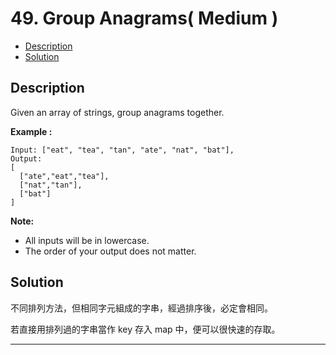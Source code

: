 # 49. Group Anagrams( Medium )

+ [Description](#Description)  
+ [Solution](#Solution)  

## Description
Given an array of strings, group anagrams together.  

**Example :**  

```
Input: ["eat", "tea", "tan", "ate", "nat", "bat"],
Output:
[
  ["ate","eat","tea"],
  ["nat","tan"],
  ["bat"]
]
```

**Note:**   
+ All inputs will be in lowercase.  
+ The order of your output does not matter.   


## Solution
不同排列方法，但相同字元組成的字串，經過排序後，必定會相同。  

若直接用排列過的字串當作 key 存入 map 中，便可以很快速的存取。      

---

